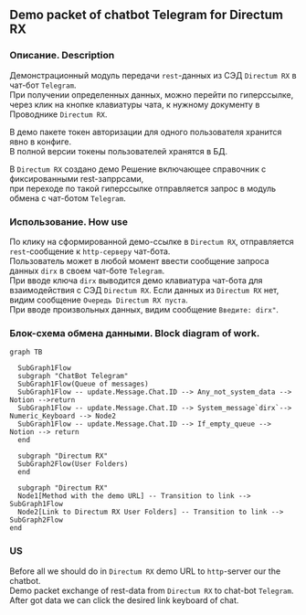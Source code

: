 ## Demo packet of chatbot Telegram for Directum RX  

### Описание. Description  
Демонстрационный модуль передачи `rest`-данных из СЭД `Directum RX` в чат-бот `Telegram`.  
При получении определенных данных, можно перейти по гиперссылке, через клик на кнопке клавиатуры чата, 
к нужному документу в Проводнике `Directum RX`.  

В демо пакете токен авторизации для одного пользователя хранится явно в конфиге.    
В полной версии токены пользователей хранятся в БД.  

В `Directum RX` создано демо Решение включающее справочник с фиксированными rest-запррсами,  
при переходе по такой гиперссылке отправляется запрос в модуль обмена с чат-ботом `Telegram`.

### Использование. How use  
По клику на сформированной демо-ссылке в `Directum RX`, отправляется `rest`-сообщение к `http-серверу` чат-бота.  
Пользователь может в любой момент ввести сообщение запроса данных `dirx` в своем чат-боте `Telegram`.  
При вводе ключа `dirx` выводится демо клавиатура чат-бота для взаимодействия с СЭД `Directum RX`. 
Если данных из `Directum RX` нет, видим сообщение `Очередь Directum RX пуста`.  
При вводе произвольных данных, видим сообщение `Введите: dirx"`.  
    
### Блок-схема обмена данными. Block diagram of work.    

			
```mermaid
graph TB

  SubGraph1Flow
  subgraph "ChatBot Telegram"
  SubGraph1Flow(Queue of messages)
  SubGraph1Flow -- update.Message.Chat.ID --> Any_not_system_data --> Notion -->return
  SubGraph1Flow -- update.Message.Chat.ID --> System_message`dirx`--> Numeric_Keyboard --> Node2
  SubGraph1Flow -- update.Message.Chat.ID --> If_empty_queue --> Notion --> return
  end
 
  subgraph "Directum RX"
  SubGraph2Flow(User Folders)
  end

  subgraph "Directum RX"
  Node1[Method with the demo URL] -- Transition to link --> SubGraph1Flow
  Node2[Link to Directum RX User Folders] -- Transition to link --> SubGraph2Flow
end
```   
 

### US  
Before all we should do in `Directum RX` demo URL to `http`-server our the chatbot.  
Demo packet exchange of rest-data from `Directum RX` to chat-bot `Telegram`.   
After got data we can click the desired link keyboard of chat.  
 
  




 
